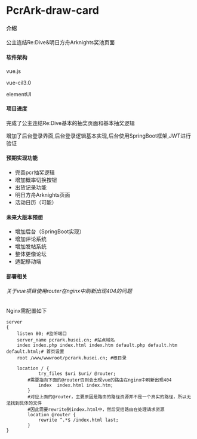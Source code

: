 
# PcrArk-draw-card

#### 介绍
公主连结Re:Dive&明日方舟Arknights奖池页面

#### 软件架构
vue.js

vue-cil3.0

elementUI

#### 项目进度
完成了公主连结Re:Dive基本的抽奖页面和基本抽奖逻辑

增加了后台登录界面,后台登录逻辑基本实现,后台使用SpringBoot框架,JWT进行验证

#### 预期实现功能
- 完善pcr抽奖逻辑
- 增加概率切换按钮
- 出货记录功能
- 明日方舟Arknights页面
- 活动日历（可能）

#### 未来大版本预想
- 增加后台（SpringBoot实现）
- 增加评论系统
- 增加发帖系统
- 整体更像论坛
- 适配移动端

#### 部署相关
###### 关于vue项目使用router在nginx中刷新出现404的问题
Nginx需配置如下

```nginx
server
{
    listen 80; #监听端口
    server_name pcrark.husei.cn; #站点域名
    index index.php index.html index.htm default.php default.htm default.html;# 首页设置
    root /www/wwwroot/pcrark.husei.cn; #根目录
    
    location / {
            try_files $uri $uri/ @router;
        #需要指向下面的@router否则会出现vue的路由在nginx中刷新出现404
            index  index.html index.htm;
        }
        #对应上面的@router，主要原因是路由的路径资源并不是一个真实的路径，所以无法找到具体的文件
        #因此需要rewrite到index.html中，然后交给路由在处理请求资源
        location @router {
            rewrite ^.*$ /index.html last;
        }
}
```

